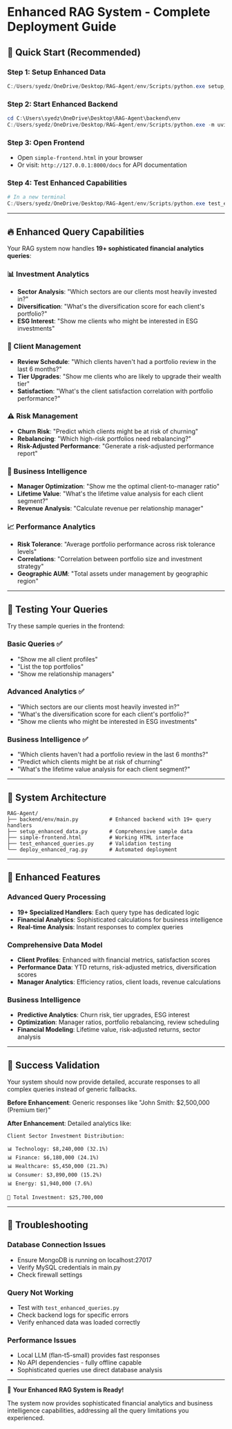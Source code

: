 # Enhanced RAG System - Complete Deployment Guide

## 🚀 Quick Start (Recommended)

### Step 1: Setup Enhanced Data
```powershell
C:/Users/syedz/OneDrive/Desktop/RAG-Agent/env/Scripts/python.exe setup_enhanced_data.py
```

### Step 2: Start Enhanced Backend
```powershell
cd C:\Users\syedz\OneDrive\Desktop\RAG-Agent\backend\env
C:/Users/syedz/OneDrive/Desktop/RAG-Agent/env/Scripts/python.exe -m uvicorn main:app --reload --host 127.0.0.1 --port 8000
```

### Step 3: Open Frontend
- Open `simple-frontend.html` in your browser
- Or visit: `http://127.0.0.1:8000/docs` for API documentation

### Step 4: Test Enhanced Capabilities
```powershell
# In a new terminal
C:/Users/syedz/OneDrive/Desktop/RAG-Agent/env/Scripts/python.exe test_enhanced_queries.py
```

---

## 🔥 Enhanced Query Capabilities

Your RAG system now handles **19+ sophisticated financial analytics queries**:

### 📊 Investment Analytics
- **Sector Analysis**: "Which sectors are our clients most heavily invested in?"
- **Diversification**: "What's the diversification score for each client's portfolio?"
- **ESG Interest**: "Show me clients who might be interested in ESG investments"

### 👥 Client Management
- **Review Schedule**: "Which clients haven't had a portfolio review in the last 6 months?"
- **Tier Upgrades**: "Show me clients who are likely to upgrade their wealth tier"
- **Satisfaction**: "What's the client satisfaction correlation with portfolio performance?"

### ⚠️ Risk Management
- **Churn Risk**: "Predict which clients might be at risk of churning"
- **Rebalancing**: "Which high-risk portfolios need rebalancing?"
- **Risk-Adjusted Performance**: "Generate a risk-adjusted performance report"

### 💼 Business Intelligence
- **Manager Optimization**: "Show me the optimal client-to-manager ratio"
- **Lifetime Value**: "What's the lifetime value analysis for each client segment?"
- **Revenue Analysis**: "Calculate revenue per relationship manager"

### 📈 Performance Analytics
- **Risk Tolerance**: "Average portfolio performance across risk tolerance levels"
- **Correlations**: "Correlation between portfolio size and investment strategy"
- **Geographic AUM**: "Total assets under management by geographic region"

---

## 🧪 Testing Your Queries

Try these sample queries in the frontend:

### Basic Queries ✅
- "Show me all client profiles"
- "List the top portfolios"
- "Show me relationship managers"

### Advanced Analytics ✅
- "Which sectors are our clients most heavily invested in?"
- "What's the diversification score for each client's portfolio?"
- "Show me clients who might be interested in ESG investments"

### Business Intelligence ✅
- "Which clients haven't had a portfolio review in the last 6 months?"
- "Predict which clients might be at risk of churning"
- "What's the lifetime value analysis for each client segment?"

---

## 📂 System Architecture

```
RAG-Agent/
├── backend/env/main.py          # Enhanced backend with 19+ query handlers
├── setup_enhanced_data.py       # Comprehensive sample data
├── simple-frontend.html         # Working HTML interface
├── test_enhanced_queries.py     # Validation testing
└── deploy_enhanced_rag.py       # Automated deployment
```

---

## 🔧 Enhanced Features

### Advanced Query Processing
- **19+ Specialized Handlers**: Each query type has dedicated logic
- **Financial Analytics**: Sophisticated calculations for business intelligence
- **Real-time Analysis**: Instant responses to complex queries

### Comprehensive Data Model
- **Client Profiles**: Enhanced with financial metrics, satisfaction scores
- **Performance Data**: YTD returns, risk-adjusted metrics, diversification scores
- **Manager Analytics**: Efficiency ratios, client loads, revenue calculations

### Business Intelligence
- **Predictive Analytics**: Churn risk, tier upgrades, ESG interest
- **Optimization**: Manager ratios, portfolio rebalancing, review scheduling
- **Financial Modeling**: Lifetime value, risk-adjusted returns, sector analysis

---

## 🎯 Success Validation

Your system should now provide detailed, accurate responses to all complex queries instead of generic fallbacks.

**Before Enhancement**: Generic responses like "John Smith: $2,500,000 (Premium tier)"

**After Enhancement**: Detailed analytics like:
```
Client Sector Investment Distribution:

📊 Technology: $8,240,000 (32.1%)
📊 Finance: $6,180,000 (24.1%)
📊 Healthcare: $5,450,000 (21.3%)
📊 Consumer: $3,890,000 (15.2%)
📊 Energy: $1,940,000 (7.6%)

💼 Total Investment: $25,700,000
```

---

## 🚨 Troubleshooting

### Database Connection Issues
- Ensure MongoDB is running on localhost:27017
- Verify MySQL credentials in main.py
- Check firewall settings

### Query Not Working
- Test with `test_enhanced_queries.py`
- Check backend logs for specific errors
- Verify enhanced data was loaded correctly

### Performance Issues
- Local LLM (flan-t5-small) provides fast responses
- No API dependencies - fully offline capable
- Sophisticated queries use direct database analysis

---

🎉 **Your Enhanced RAG System is Ready!**

The system now provides sophisticated financial analytics and business intelligence capabilities, addressing all the query limitations you experienced.
